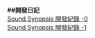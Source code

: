 **##開發日記**    
[Sound Synopsis 開發紀錄 -0](https://medium.com/@researchBlogs/sound-synopsis-%E9%96%8B%E7%99%BC%E7%B4%80%E9%8C%84-0-e8f4118a15f9)  
[Sound Synopsis 開發紀錄 -1](https://medium.com/@researchBlogs/sound-synopsis-%E9%96%8B%E7%99%BC%E7%B4%80%E9%8C%84-1-6bb3216a0126)  
